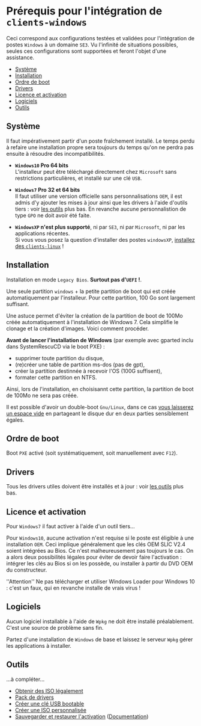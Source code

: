 # Prérequis pour l'intégration de `clients-windows`

Ceci correspond aux configurations testées et validées pour l'intégration de postes `Windows` à un domaine `SE3`. Vu l'infinité de situations possibles, seules ces configurations sont supportées et feront l'objet d'une assistance.

* [Système](#système)
* [Installation](#installation)
* [Ordre de boot](#ordre-de-boot)
* [Drivers](#drivers)
* [Licence et activation](#licence-et-activation)
* [Logiciels](#logiciels)
* [Outils](#outils)


## Système

Il faut impérativement partir d'un poste fraîchement installé. Le temps perdu à refaire une installation propre sera toujours du temps qu'on ne perdra pas ensuite à résoudre des incompatibilités.

* **`Windows10` Pro 64 bits**  
L'installeur peut être téléchargé directement chez `Microsoft` sans restrictions particulières, et installé sur une clé `USB`.

* **`Windows7` Pro 32 et 64 bits**  
Il faut utiliser une version officielle sans personnalisations `OEM`, il est admis d'y ajouter les mises à jour ainsi que les drivers à l'aide d'outils tiers : voir
[les outils](#outils) plus bas. En revanche aucune personnalistion de type `GPO` ne doit avoir été faite.

* **`WindowsXP` n'est plus supporté**, ni par `SE3`, ni par `Microsoft`, ni par les applications récentes.  
Si vous vous posez la question d'installer des postes `windowsXP`, [installez des `clients-linux`](../pxe-clients-linux/README.md#installation-de-clients-linux-debian-et-ubuntu-via-se3--intégration-automatique) !


## Installation

Installation en mode `Legacy Bios`. **Surtout pas d'`UEFI` !**.

Une seule partition `windows` + la petite partition de boot qui est créée automatiquement par l'installeur. Pour cette partition, 100 Go sont largement suffisant.

Une astuce permet d'éviter la création de la partition de boot de 100Mo créée automatiquement à l'installation de Windows 7. Cela simplifie le clonage et la création d'images. Voici comment procéder.

**Avant de lancer l'installation de Windows** (par exemple avec gparted inclu dans SystemRescuCD via le boot PXE) :
* supprimer toute partition du disque,
* (re)créer une table de partition ms-dos (pas de gpt),
* créer la partition destinnée à recevoir l'OS (100G suffisent),
* formater cette partition en NTFS.

Ainsi, lors de l'installation, en choisisannt cette partition, la partition de boot de 100Mo ne sera pas créée.

Il est possible d'avoir un double-boot `Gnu/Linux`, dans ce cas [vous laisserez un espace vide](../pxe-clients-linux/utilisation.md#installation-en-double-boot) en partageant le disque dur en deux parties sensiblement égales.


## Ordre de boot

Boot `PXE` activé (soit systématiquement, soit manuellement avec `F12`).


## Drivers

Tous les drivers utiles doivent être installés et à jour : voir
[les outils](#outils) plus bas.


## Licence et activation

Pour `Windows7` il faut activer à l'aide d'un outil tiers…

Pour `Windows10`, aucune activation n'est requise si le poste est éligible à une installation `OEM`. Ceci implique généralement que les clés OEM SLIC V2.4 soient intégrées au Bios. Ce n'est malheureusement pas toujours le cas. On a alors deux possibilités légales pour éviter de devoir faire l'activation : intégrer les clés au Bios si on les possède, ou installer à partir du DVD OEM du constructeur.

''Attention'' Ne pas télécharger et utiliser Windows Loader pour Windows 10 : c'est un faux, qui en revanche installe de vrais virus !


## Logiciels

Aucun logiciel installable à l'aide de `Wpkg` ne doit être installé préalablement. C'est une source de problème sans fin.

Partez d'une installation de `Windows` de base et laissez le serveur `Wpkg` gérer les applications à installer.


## Outils

…à compléter…
* [Obtenir des ISO légalement](http://www.downflex.com/)
* [Pack de drivers](https://sdi-tool.org/)
* [Créer une clé USB bootable](http://www.winsetupfromusb.com/)
* [Créer une ISO personnalisée](http://rt7lite.com/)
* [Sauvegarder et restaurer l'activation](http://joshcellsoftwares.com/products/advancedtokensmanager/) ([Documentation](http://www.pcastuces.com/pratique/windows/sauvegarder_activation/page1.htm))
